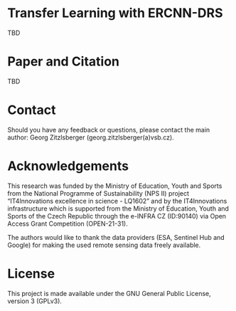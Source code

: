 # Transfer Learning with ERCNN-DRS
TBD

# Paper and Citation
TBD

# Contact
Should you have any feedback or questions, please contact the main author: Georg Zitzlsberger (georg.zitzlsberger(a)vsb.cz).

# Acknowledgements
This research was funded by the Ministry of Education, Youth and Sports from the National Programme of Sustainability (NPS II) project “IT4Innovations excellence in science - LQ1602” and by the IT4Innovations infrastructure which is supported from the Ministry of Education, Youth and Sports of the Czech Republic through the e-INFRA CZ (ID:90140) via Open Access Grant Competition (OPEN-21-31).

The authors would like to thank the data providers (ESA, Sentinel Hub and Google) for making the used remote sensing data freely available.

# License
This project is made available under the GNU General Public License, version 3 (GPLv3).
